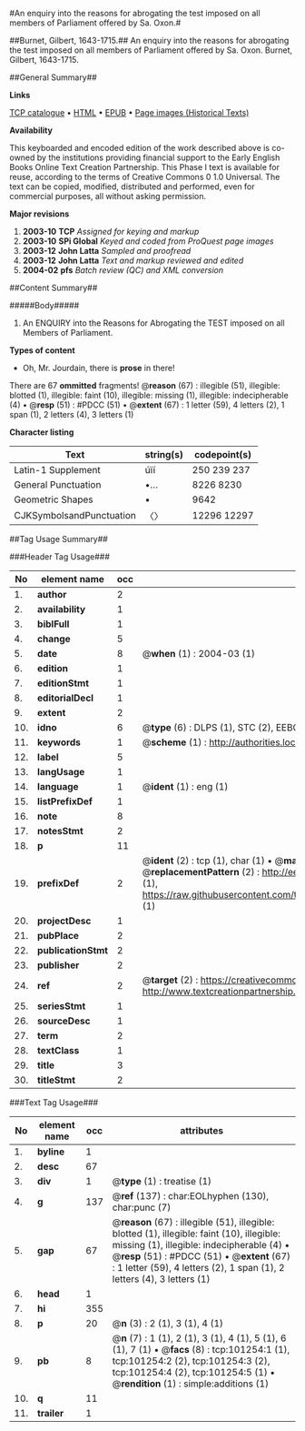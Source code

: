 #An enquiry into the reasons for abrogating the test imposed on all members of Parliament offered by Sa. Oxon.#

##Burnet, Gilbert, 1643-1715.##
An enquiry into the reasons for abrogating the test imposed on all members of Parliament offered by Sa. Oxon.
Burnet, Gilbert, 1643-1715.

##General Summary##

**Links**

[TCP catalogue](http://www.ota.ox.ac.uk/tcp/)  • 
[HTML](http://tei.it.ox.ac.uk/tcp/Texts-HTML/free/A30/A30368.html)  • 
[EPUB](http://tei.it.ox.ac.uk/tcp/Texts-EPUB/free/A30/A30368.epub) • 
[Page images (Historical Texts)](https://data.historicaltexts.jisc.ac.uk/view?pubId=eebo-13677299e&pageId=eebo-13677299e-101254-1)

**Availability**

This keyboarded and encoded edition of the
	       work described above is co-owned by the institutions
	       providing financial support to the Early English Books
	       Online Text Creation Partnership. This Phase I text is
	       available for reuse, according to the terms of Creative
	       Commons 0 1.0 Universal. The text can be copied,
	       modified, distributed and performed, even for
	       commercial purposes, all without asking permission.

**Major revisions**

1. __2003-10__ __TCP__ *Assigned for keying and markup*
1. __2003-10__ __SPi Global__ *Keyed and coded from ProQuest page images*
1. __2003-12__ __John Latta__ *Sampled and proofread*
1. __2003-12__ __John Latta__ *Text and markup reviewed and edited*
1. __2004-02__ __pfs__ *Batch review (QC) and XML conversion*

##Content Summary##

#####Body#####

1. An ENQUIRY into the Reasons for Abrogating the TEST imposed on all Members of Parliament.

**Types of content**

  * Oh, Mr. Jourdain, there is **prose** in there!

There are 67 **ommitted** fragments! 
 @__reason__ (67) : illegible (51), illegible: blotted (1), illegible: faint (10), illegible: missing (1), illegible: indecipherable (4)  •  @__resp__ (51) : #PDCC (51)  •  @__extent__ (67) : 1 letter (59), 4 letters (2), 1 span (1), 2 letters (4), 3 letters (1)

**Character listing**


|Text|string(s)|codepoint(s)|
|---|---|---|
|Latin-1 Supplement|úïí|250 239 237|
|General Punctuation|•…|8226 8230|
|Geometric Shapes|▪|9642|
|CJKSymbolsandPunctuation|〈〉|12296 12297|

##Tag Usage Summary##

###Header Tag Usage###

|No|element name|occ|attributes|
|---|---|---|---|
|1.|__author__|2||
|2.|__availability__|1||
|3.|__biblFull__|1||
|4.|__change__|5||
|5.|__date__|8| @__when__ (1) : 2004-03 (1)|
|6.|__edition__|1||
|7.|__editionStmt__|1||
|8.|__editorialDecl__|1||
|9.|__extent__|2||
|10.|__idno__|6| @__type__ (6) : DLPS (1), STC (2), EEBO-CITATION (1), OCLC (1), VID (1)|
|11.|__keywords__|1| @__scheme__ (1) : http://authorities.loc.gov/ (1)|
|12.|__label__|5||
|13.|__langUsage__|1||
|14.|__language__|1| @__ident__ (1) : eng (1)|
|15.|__listPrefixDef__|1||
|16.|__note__|8||
|17.|__notesStmt__|2||
|18.|__p__|11||
|19.|__prefixDef__|2| @__ident__ (2) : tcp (1), char (1)  •  @__matchPattern__ (2) : ([0-9\-]+):([0-9IVX]+) (1), (.+) (1)  •  @__replacementPattern__ (2) : http://eebo.chadwyck.com/downloadtiff?vid=$1&page=$2 (1), https://raw.githubusercontent.com/textcreationpartnership/Texts/master/tcpchars.xml#$1 (1)|
|20.|__projectDesc__|1||
|21.|__pubPlace__|2||
|22.|__publicationStmt__|2||
|23.|__publisher__|2||
|24.|__ref__|2| @__target__ (2) : https://creativecommons.org/publicdomain/zero/1.0/ (1), http://www.textcreationpartnership.org/docs/. (1)|
|25.|__seriesStmt__|1||
|26.|__sourceDesc__|1||
|27.|__term__|2||
|28.|__textClass__|1||
|29.|__title__|3||
|30.|__titleStmt__|2||


###Text Tag Usage###

|No|element name|occ|attributes|
|---|---|---|---|
|1.|__byline__|1||
|2.|__desc__|67||
|3.|__div__|1| @__type__ (1) : treatise (1)|
|4.|__g__|137| @__ref__ (137) : char:EOLhyphen (130), char:punc (7)|
|5.|__gap__|67| @__reason__ (67) : illegible (51), illegible: blotted (1), illegible: faint (10), illegible: missing (1), illegible: indecipherable (4)  •  @__resp__ (51) : #PDCC (51)  •  @__extent__ (67) : 1 letter (59), 4 letters (2), 1 span (1), 2 letters (4), 3 letters (1)|
|6.|__head__|1||
|7.|__hi__|355||
|8.|__p__|20| @__n__ (3) : 2 (1), 3 (1), 4 (1)|
|9.|__pb__|8| @__n__ (7) : 1 (1), 2 (1), 3 (1), 4 (1), 5 (1), 6 (1), 7 (1)  •  @__facs__ (8) : tcp:101254:1 (1), tcp:101254:2 (2), tcp:101254:3 (2), tcp:101254:4 (2), tcp:101254:5 (1)  •  @__rendition__ (1) : simple:additions (1)|
|10.|__q__|11||
|11.|__trailer__|1||
